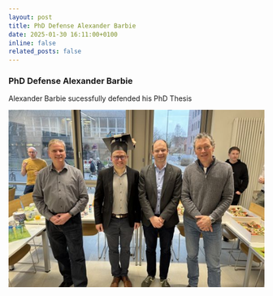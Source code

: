```yaml
---
layout: post
title: PhD Defense Alexander Barbie
date: 2025-01-30 16:11:00+0100
inline: false
related_posts: false
---
```


### PhD Defense Alexander Barbie

Alexander Barbie sucessfully defended his PhD Thesis

![Alexander Barbie with PhD Committee](/assets/img/News/PhDDefenseAlexanderBarbie.jpg)
